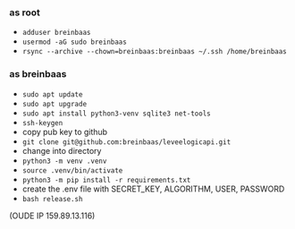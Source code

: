 ### as root

* ```adduser breinbaas```
* ```usermod -aG sudo breinbaas```
* ```rsync --archive --chown=breinbaas:breinbaas ~/.ssh /home/breinbaas```

### as breinbaas

* ```sudo apt update```
* ```sudo apt upgrade```
* ```sudo apt install python3-venv sqlite3 net-tools```
* ```ssh-keygen```
* copy pub key to github
* ```git clone git@github.com:breinbaas/leveelogicapi.git```
* change into directory
* ```python3 -m venv .venv```
* ```source .venv/bin/activate```
* ```python3 -m pip install -r requirements.txt```
* create the .env file with SECRET_KEY, ALGORITHM, USER, PASSWORD
* ```bash release.sh```

(OUDE IP 159.89.13.116)



